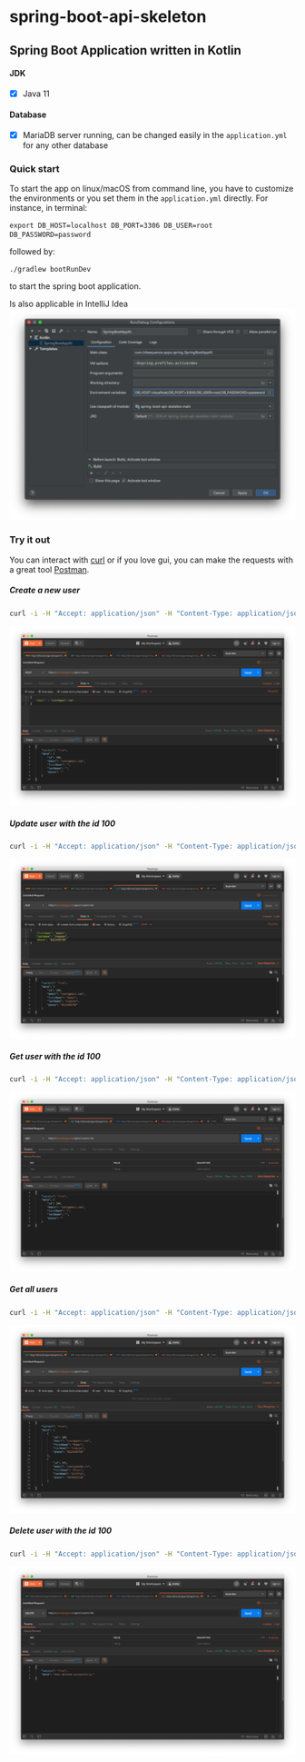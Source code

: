 spring-boot-api-skeleton
========

Spring Boot Application written in Kotlin
----

#### JDK
 - [x] Java 11

#### Database
 - [x] MariaDB server running, can be changed easily in the `application.yml` for any other database

### Quick start

To start the app on linux/macOS from command line, you have to customize the environments or you set them in the `application.yml`  directly. 
For instance, in terminal:

    export DB_HOST=localhost DB_PORT=3306 DB_USER=root DB_PASSWORD=password
followed by:

    ./gradlew bootRunDev
to start the spring boot application.

Is also applicable in IntelliJ Idea
![POST](assets/IDEA.png)



### Try it out

You can interact with [curl](https://curl.haxx.se/ "curl") or if you love gui, you can make the requests with a great tool [Postman](https://www.getpostman.com/ "Get postman").

##### Create a new user
```bash
curl -i -H "Accept: application/json" -H "Content-Type: application/json" -X POST http://localhost:9090/api/v1/users -d '{"email":"user@gmail.com"}'
```
![POST](assets/POST.png)

##### Update user with the id 100
```bash
curl -i -H "Accept: application/json" -H "Content-Type: application/json" -X PUT http://localhost:9090/api/v1/users/101 -d '{"firstName":"Homer", "lastName":"Simpson"}'
```
![PUT](assets/PUT.png)

##### Get user with the id 100
```bash
curl -i -H "Accept: application/json" -H "Content-Type: application/json" -X GET http://localhost:9090/api/v1/users/100
```
![GET](assets/GET.png)

##### Get all users
```bash
curl -i -H "Accept: application/json" -H "Content-Type: application/json" -X GET http://localhost:9090/api/v1/users
```
![GET_ALL](assets/GET_ALL.png)

##### Delete user with the id 100
```bash
curl -i -H "Accept: application/json" -H "Content-Type: application/json" -X DELETE http://localhost:9090/api/v1/users/101
```
![DELETE](assets/DELETE.png)

